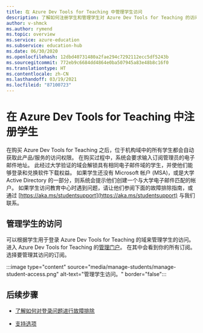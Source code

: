 ```yaml
---
title: 在 Azure Dev Tools for Teaching 中管理学生访问
description: 了解如何注册学生和管理学生对 Azure Dev Tools for Teaching 的访问。
author: v-shmck
ms.author: rymend
ms.topic: overview
ms.service: azure-education
ms.subservice: education-hub
ms.date: 06/30/2020
ms.openlocfilehash: 12dbd40731480a2fae294c7292112ecc5df5243b
ms.sourcegitcommit: 772eb9c6684dd4864e0ba507945a83e48b8c16f0
ms.translationtype: HT
ms.contentlocale: zh-CN
ms.lasthandoff: 03/19/2021
ms.locfileid: "87100723"
---
```

# <a name="enrolling-students-in-azure-dev-tools-for-teaching"></a>在 Azure Dev Tools for Teaching 中注册学生
在购买 Azure Dev Tools for Teaching 之后，位于机构域中的所有学生都会自动获取此产品/服务的访问权限。 在购买过程中，系统会要求输入订阅管理员的电子邮件地址。 此经过大学验证的域会解锁具有相同电子邮件域的学生，并使他们能够登录和兑换软件下载权益。 如果学生还没有 Microsoft 帐户 (MSA)，或是大学 Active Directory 的一部分，则系统会提示他们创建一个与大学电子邮件匹配的帐户。 如果学生访问教育中心时遇到问题，请让他们参阅下面的故障排除指南，或通过 [https://aka.ms/studentsupport](https://aka.ms/studentsupport) 与我们联系。

## <a name="managing-access-for-students"></a>管理学生的访问
可以根据学生用于登录 Azure Dev Tools for Teaching 的域来管理学生的访问。 进入 Azure Dev Tools for Teaching 的[管理门户](https://azureforeducation.microsoft.com/en-us/account/Subscriptions)。 在其中会看到你的所有订阅。 选择要管理其访问的订阅。

:::image type="content" source="media/manage-students/manage-student-access.png" alt-text="管理学生访问。" border="false":::

## <a name="next-steps"></a>后续步骤   
- [了解如何对登录问题进行故障排除](troubleshoot-login.md)

- [支持选项](program-support.md)
